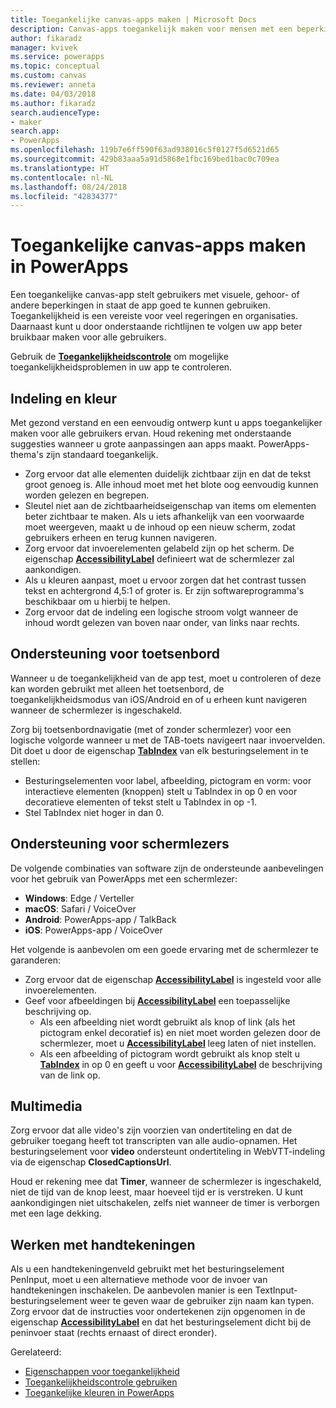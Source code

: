 ```yaml
---
title: Toegankelijke canvas-apps maken | Microsoft Docs
description: Canvas-apps toegankelijk maken voor mensen met een beperking
author: fikaradz
manager: kvivek
ms.service: powerapps
ms.topic: conceptual
ms.custom: canvas
ms.reviewer: anneta
ms.date: 04/03/2018
ms.author: fikaradz
search.audienceType:
- maker
search.app:
- PowerApps
ms.openlocfilehash: 119b7e6ff590f63ad938016c5f0127f5d6521d65
ms.sourcegitcommit: 429b83aaa5a91d5868e1fbc169bed1bac0c709ea
ms.translationtype: HT
ms.contentlocale: nl-NL
ms.lasthandoff: 08/24/2018
ms.locfileid: "42834377"
---
```

# <a name="create-accessible-canvas-apps-in-powerapps"></a>Toegankelijke canvas-apps maken in PowerApps
Een toegankelijke canvas-app stelt gebruikers met visuele, gehoor- of andere beperkingen in staat de app goed te kunnen gebruiken.  Toegankelijkheid is een vereiste voor veel regeringen en organisaties. Daarnaast kunt u door onderstaande richtlijnen te volgen uw app beter bruikbaar maken voor alle gebruikers.

Gebruik de **[Toegankelijkheidscontrole](accessibility-checker.md)** om mogelijke toegankelijkheidsproblemen in uw app te controleren. 

## <a name="layout-and-color"></a>Indeling en kleur
Met gezond verstand en een eenvoudig ontwerp kunt u apps toegankelijker maken voor alle gebruikers ervan.  Houd rekening met onderstaande suggesties wanneer u grote aanpassingen aan apps maakt.  PowerApps-thema's zijn standaard toegankelijk.
- Zorg ervoor dat alle elementen duidelijk zichtbaar zijn en dat de tekst groot genoeg is.  Alle inhoud moet met het blote oog eenvoudig kunnen worden gelezen en begrepen.
- Sleutel niet aan de zichtbaarheidseigenschap van items om elementen beter zichtbaar te maken.  Als u iets afhankelijk van een voorwaarde moet weergeven, maakt u de inhoud op een nieuw scherm, zodat gebruikers erheen en terug kunnen navigeren.
- Zorg ervoor dat invoerelementen gelabeld zijn op het scherm. De eigenschap **[AccessibilityLabel](controls/properties-accessibility.md)** definieert wat de schermlezer zal aankondigen.
- Als u kleuren aanpast, moet u ervoor zorgen dat het contrast tussen tekst en achtergrond 4,5:1 of groter is.  Er zijn softwareprogramma's beschikbaar om u hierbij te helpen.
- Zorg ervoor dat de indeling een logische stroom volgt wanneer de inhoud wordt gelezen van boven naar onder, van links naar rechts.


## <a name="keyboard-support"></a>Ondersteuning voor toetsenbord
Wanneer u de toegankelijkheid van de app test, moet u controleren of deze kan worden gebruikt met alleen het toetsenbord, de toegankelijkheidsmodus van iOS/Android en of u erheen kunt navigeren wanneer de schermlezer is ingeschakeld.

Zorg bij toetsenbordnavigatie (met of zonder schermlezer) voor een logische volgorde wanneer u met de TAB-toets navigeert naar invoervelden. Dit doet u door de eigenschap **[TabIndex](controls/properties-accessibility.md)** van elk besturingselement in te stellen:
- Besturingselementen voor label, afbeelding, pictogram en vorm: voor interactieve elementen (knoppen) stelt u TabIndex in op 0 en voor decoratieve elementen of tekst stelt u TabIndex in op -1.
- Stel TabIndex niet hoger in dan 0.

## <a name="screen-reader-support"></a>Ondersteuning voor schermlezers
De volgende combinaties van software zijn de ondersteunde aanbevelingen voor het gebruik van PowerApps met een schermlezer:

- **Windows**: Edge / Verteller
- **macOS**: Safari / VoiceOver
- **Android**: PowerApps-app / TalkBack
- **iOS**: PowerApps-app / VoiceOver

Het volgende is aanbevolen om een goede ervaring met de schermlezer te garanderen:

- Zorg ervoor dat de eigenschap **[AccessibilityLabel](controls/properties-accessibility.md)** is ingesteld voor alle invoerelementen.
- Geef voor afbeeldingen bij **[AccessibilityLabel](controls/properties-accessibility.md)** een toepasselijke beschrijving op.
  - Als een afbeelding niet wordt gebruikt als knop of link (als het pictogram enkel decoratief is) en niet moet worden gelezen door de schermlezer, moet u **[AccessibilityLabel](controls/properties-accessibility.md)** leeg laten of niet instellen.
  - Als een afbeelding of pictogram wordt gebruikt als knop stelt u **[TabIndex](controls/properties-accessibility.md)** in op 0 en geeft u voor **[AccessibilityLabel](controls/properties-accessibility.md)** de beschrijving van de link op.


## <a name="multimedia"></a>Multimedia
Zorg ervoor dat alle video's zijn voorzien van ondertiteling en dat de gebruiker toegang heeft tot transcripten van alle audio-opnamen.  Het besturingselement voor **video** ondersteunt ondertiteling in WebVTT-indeling via de eigenschap **ClosedCaptionsUrl**.

Houd er rekening mee dat **Timer**, wanneer de schermlezer is ingeschakeld, niet de tijd van de knop leest, maar hoeveel tijd er is verstreken.  U kunt aankondigingen niet uitschakelen, zelfs niet wanneer de timer is verborgen met een lage dekking.

## <a name="working-with-signatures"></a>Werken met handtekeningen
Als u een handtekeningenveld gebruikt met het besturingselement PenInput, moet u een alternatieve methode voor de invoer van handtekeningen inschakelen.  De aanbevolen manier is een TextInput-besturingselement weer te geven waar de gebruiker zijn naam kan typen.  Zorg ervoor dat de instructies voor ondertekenen zijn opgenomen in de eigenschap **[AccessibilityLabel](controls/properties-accessibility.md)** en dat het besturingselement dicht bij de peninvoer staat (rechts ernaast of direct eronder).



Gerelateerd:
- [Eigenschappen voor toegankelijkheid](controls/properties-accessibility.md)
- [Toegankelijkheidscontrole gebruiken](accessibility-checker.md)
- [Toegankelijke kleuren in PowerApps](accessible-apps-color.md)
